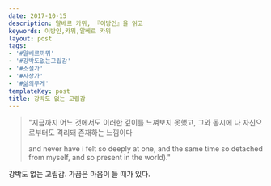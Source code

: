 ```yaml
---
date: 2017-10-15
description: 알베르 카뮈, 『이방인』을 읽고
keywords: 이방인,카뮈,알베르 카뮈
layout: post
tags:
- '#알베르까뮈'
- '#강박도없는고립감'
- '#소설가'
- '#사상가'
- '#삶의무게'
templateKey: post
title: 강박도 없는 고립감
---
```


> "지금까지 어느 것에서도 이러한 깊이를 느껴보지 못했고, 그와 동시에 나 자신으로부터도 격리돼 존재하는 느낌이다
> 
> and never have i felt so deeply at one, and the same time so detached from myself, and so present in the world)."

강박도 없는 고립감. 가끔은 마음이 들 때가 있다.